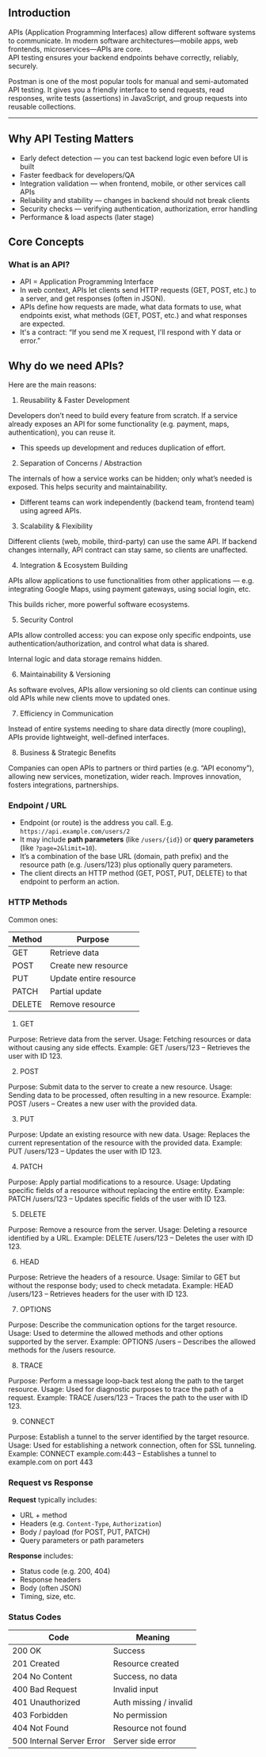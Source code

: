 ## Introduction

APIs (Application Programming Interfaces) allow different software systems to communicate. In modern software architectures—mobile apps, web frontends, microservices—APIs are core.  
API testing ensures your backend endpoints behave correctly, reliably, securely.

Postman is one of the most popular tools for manual and semi-automated API testing. It gives you a friendly interface to send requests, read responses, write tests (assertions) in JavaScript, and group requests into reusable collections.

---

## Why API Testing Matters

- Early defect detection — you can test backend logic even before UI is built
- Faster feedback for developers/QA
- Integration validation — when frontend, mobile, or other services call APIs
- Reliability and stability — changes in backend should not break clients
- Security checks — verifying authentication, authorization, error handling
- Performance & load aspects (later stage)

## Core Concepts

### What is an API?

- API = Application Programming Interface  
- In web context, APIs let clients send HTTP requests (GET, POST, etc.) to a server, and get responses (often in JSON). 
- APIs define how requests are made, what data formats to use, what endpoints exist, what methods (GET, POST, etc.) and what responses are expected. 
- It's a contract: “If you send me X request, I'll respond with Y data or error.”

## Why do we need APIs?

Here are the main reasons:

1. Reusability & Faster Development

Developers don’t need to build every feature from scratch. If a service already exposes an API for some functionality (e.g. payment, maps, authentication), you can reuse it. 
- This speeds up development and reduces duplication of effort. 

2. Separation of Concerns / Abstraction

The internals of how a service works can be hidden; only what’s needed is exposed. This helps security and maintainability. 
- Different teams can work independently (backend team, frontend team) using agreed APIs.

3. Scalability & Flexibility

Different clients (web, mobile, third-party) can use the same API.
If backend changes internally, API contract can stay same, so clients are unaffected.

4. Integration & Ecosystem Building

APIs allow applications to use functionalities from other applications — e.g. integrating Google Maps, using payment gateways, using social login, etc. 


This builds richer, more powerful software ecosystems.

5. Security Control

APIs allow controlled access: you can expose only specific endpoints, use authentication/authorization, and control what data is shared. 

Internal logic and data storage remains hidden.

6. Maintainability & Versioning

As software evolves, APIs allow versioning so old clients can continue using old APIs while new clients move to updated ones.

7. Efficiency in Communication

Instead of entire systems needing to share data directly (more coupling), APIs provide lightweight, well-defined interfaces.

8. Business & Strategic Benefits

Companies can open APIs to partners or third parties (e.g. “API economy”), allowing new services, monetization, wider reach. 
Improves innovation, fosters integrations, partnerships.

### Endpoint / URL

- Endpoint (or route) is the address you call. E.g. `https://api.example.com/users/2`  
- It may include **path parameters** (like `/users/{id}`) or **query parameters** (like `?page=2&limit=10`).
- It’s a combination of the base URL (domain, path prefix) and the resource path (e.g. /users/123) plus optionally query parameters.
- The client directs an HTTP method (GET, POST, PUT, DELETE) to that endpoint to perform an action.

### HTTP Methods

Common ones:

| Method | Purpose |
|--------|---------|
| GET    | Retrieve data |
| POST   | Create new resource |
| PUT    | Update entire resource |
| PATCH  | Partial update |
| DELETE | Remove resource |

1. GET

Purpose: Retrieve data from the server.
Usage: Fetching resources or data without causing any side effects.
Example: GET /users/123 – Retrieves the user with ID 123.

2. POST

Purpose: Submit data to the server to create a new resource.
Usage: Sending data to be processed, often resulting in a new resource.
Example: POST /users – Creates a new user with the provided data.

3. PUT

Purpose: Update an existing resource with new data.
Usage: Replaces the current representation of the resource with the provided data.
Example: PUT /users/123 – Updates the user with ID 123.

4. PATCH

Purpose: Apply partial modifications to a resource.
Usage: Updating specific fields of a resource without replacing the entire entity.
Example: PATCH /users/123 – Updates specific fields of the user with ID 123.

5. DELETE

Purpose: Remove a resource from the server.
Usage: Deleting a resource identified by a URL.
Example: DELETE /users/123 – Deletes the user with ID 123.

6. HEAD

Purpose: Retrieve the headers of a resource.
Usage: Similar to GET but without the response body; used to check metadata.
Example: HEAD /users/123 – Retrieves headers for the user with ID 123.

7. OPTIONS

Purpose: Describe the communication options for the target resource.
Usage: Used to determine the allowed methods and other options supported by the server.
Example: OPTIONS /users – Describes the allowed methods for the /users resource.

8. TRACE

Purpose: Perform a message loop-back test along the path to the target resource.
Usage: Used for diagnostic purposes to trace the path of a request.
Example: TRACE /users/123 – Traces the path to the user with ID 123.

9. CONNECT

Purpose: Establish a tunnel to the server identified by the target resource.
Usage: Used for establishing a network connection, often for SSL tunneling.
Example: CONNECT example.com:443 – Establishes a tunnel to example.com on port 443

### Request vs Response

**Request** typically includes:  
- URL + method  
- Headers (e.g. `Content-Type`, `Authorization`)  
- Body / payload (for POST, PUT, PATCH)  
- Query parameters or path parameters  

**Response** includes:  
- Status code (e.g. 200, 404)  
- Response headers  
- Body (often JSON)  
- Timing, size, etc.

### Status Codes

| Code | Meaning |
|------|---------|
| 200 OK | Success |
| 201 Created | Resource created |
| 204 No Content | Success, no data |
| 400 Bad Request | Invalid input |
| 401 Unauthorized | Auth missing / invalid |
| 403 Forbidden | No permission |
| 404 Not Found | Resource not found |
| 500 Internal Server Error | Server side error |

